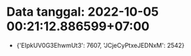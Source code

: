 # Data tanggal: 2022-10-05 00:21:12.886599+07:00

* {'EIpkUV0G3EhwmUt3': 7607, 'JCjeCyPtxeJEDNxM': 2542}
